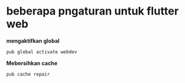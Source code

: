# beberapa pngaturan untuk flutter web


__mengaktifkan global__

`pub global activate webdev` 

__Mebersihkan cache__

`pub cache repair`
